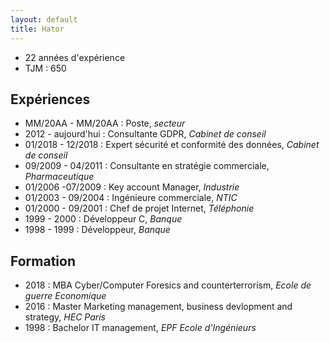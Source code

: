 ```yaml
---
layout: default
title: Hator
---
```


- 22 années d'expérience
- TJM : 650
## Expériences
- MM/20AA - MM/20AA : Poste, *secteur* 
- 2012 - aujourd'hui : Consultante GDPR, *Cabinet de conseil*
- 01/2018 - 12/2018 : Expert sécurité et conformité des données, *Cabinet de conseil*
- 09/2009 - 04/2011 : Consultante en stratégie commerciale, *Pharmaceutique*
- 01/2006 -07/2009 : Key account Manager, *Industrie*
- 01/2003 - 09/2004 : Ingénieure commerciale, *NTIC*
- 01/2000 - 09/2001 : Chef de projet Internet, *Téléphonie*
- 1999 - 2000 : Développeur C, *Banque*
- 1998 - 1999 : Développeur, *Banque*
## Formation
- 2018 : MBA Cyber/Computer Foresics and counterterrorism, *Ecole de guerre Economique*
- 2016 : Master Marketing management, business devlopment and strategy, *HEC Paris*
- 1998 : Bachelor IT management, *EPF Ecole d'Ingénieurs*